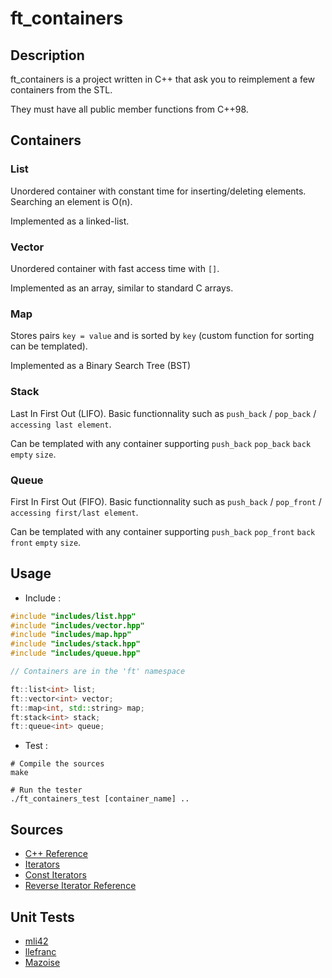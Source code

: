# ft_containers

## Description

ft_containers is a project written in C++ that ask you to reimplement a few containers from the STL.

They must have all public member functions from C++98.

## Containers

### List

Unordered container with constant time for inserting/deleting elements. Searching an element is O(n).

Implemented as a linked-list.

### Vector

Unordered container with fast access time with `[]`.

Implemented as an array, similar to standard C arrays.
  
### Map

Stores pairs `key = value` and is sorted by `key` (custom function for sorting can be templated).

Implemented as a Binary Search Tree (BST)

### Stack

Last In First Out (LIFO). Basic functionnality such as `push_back` / `pop_back` / `accessing last element`. 

Can be templated with any container supporting `push_back` `pop_back` `back` `empty` `size`.

### Queue

First In First Out (FIFO). Basic functionnality such as `push_back` / `pop_front` / `accessing first/last element`.

Can be templated with any container supporting `push_back` `pop_front` `back` `front` `empty` `size`.

## Usage

* Include :
```c++
#include "includes/list.hpp"
#include "includes/vector.hpp"
#include "includes/map.hpp"
#include "includes/stack.hpp"
#include "includes/queue.hpp"

// Containers are in the 'ft' namespace

ft::list<int> list;
ft::vector<int> vector;
ft::map<int, std::string> map;
ft:stack<int> stack;
ft::queue<int> queue;
```

* Test :
```shell
# Compile the sources
make

# Run the tester
./ft_containers_test [container_name] ..
```

## Sources
- [C++ Reference](https://www.cplusplus.com/reference/stl/)
- [Iterators](https://www.cs.helsinki.fi/u/tpkarkka/alglib/k06/lectures/iterators.html)
- [Const Iterators](https://www.drdobbs.com/the-standard-librarian-defining-iterato/184401331)
- [Reverse Iterator Reference](http://www.cplusplus.com/reference/iterator/reverse_iterator/)

## Unit Tests
- [mli42](https://github.com/mli42/containers_test)
- [llefranc](https://github.com/llefranc/42_Containator)
- [Mazoise](https://github.com/Mazoise/FT_CONTAINERS_TESTER)
